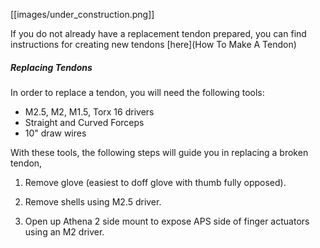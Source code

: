 [[images/under_construction.png]]

If you do not already have a replacement tendon prepared, you can find instructions for creating new tendons [here](How To Make A Tendon)

##### Replacing Tendons

In order to replace a tendon, you will need the following tools:
- M2.5, M2, M1.5, Torx 16 drivers
- Straight and Curved Forceps
- 10" draw wires

With these tools, the following steps will guide you in replacing a broken tendon,

1. Remove glove (easiest to doff glove with thumb fully opposed).

2. Remove shells using M2.5 driver.

3. Open up Athena 2 side mount to expose APS side of finger actuators using an M2 driver.